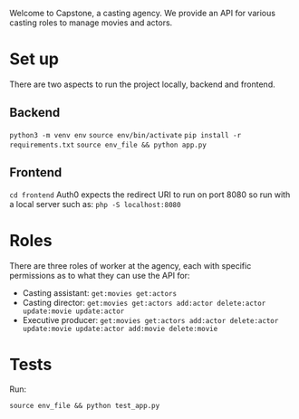 Welcome to Capstone, a casting agency. We provide an API for various casting roles to manage movies and actors.

# Set up

There are two aspects to run the project locally, backend and frontend.

## Backend

`python3 -m venv env`
`source env/bin/activate`
`pip install -r requirements.txt`
`source env_file && python app.py`

## Frontend

`cd frontend`
Auth0 expects the redirect URI to run on port 8080 so run with a local server such as:
`php -S localhost:8080`

# Roles
There are three roles of worker at the agency, each with specific permissions as to what they can use the API for:

- Casting assistant: `get:movies get:actors`
- Casting director: `get:movies get:actors add:actor delete:actor update:movie update:actor`
- Executive producer: `get:movies get:actors add:actor delete:actor update:movie update:actor add:movie delete:movie`

# Tests
Run:

`source env_file && python test_app.py`